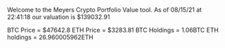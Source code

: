 Welcome to the Meyers Crypto Portfolio Value tool. 
As of 08/15/21 at 22:41:18 our valuation is $139032.91 

BTC Price = $47642.8
 ETH Price = $3283.81
BTC Holdings = 1.06BTC
 ETH holdings = 26.960005962ETH 
